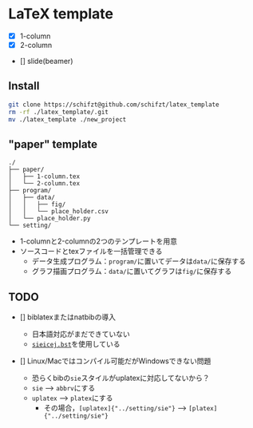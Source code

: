 # LaTeX template
+ [x] 1-column
+ [x] 2-column
+ [] slide(beamer)

## Install
```bash
git clone https://schifzt@github.com/schifzt/latex_template
rm -rf ./latex_template/.git
mv ./latex_template ./new_project
```

## "paper" template
```
./
├── paper/
│   ├── 1-column.tex
│   └── 2-column.tex
├── program/
│   ├── data/
│   │   ├── fig/
│   │   └── place_holder.csv
│   └── place_holder.py
└── setting/
```
+ 1-columnと2-columnの2つのテンプレートを用意
+ ソースコードとtexファイルを一括管理できる
    + データ生成プログラム：`program/`に置いてデータは`data/`に保存する
    + グラフ描画プログラム：`data/`に置いてグラフは`fig/`に保存する
  
## TODO
+ [] biblatexまたはnatbibの導入
    + 日本語対応がまだできていない
    + [`sieicej.bst`](https://www.ieice.org/ftp/)を使用している

+ [] Linux/Macではコンパイル可能だがWindowsできない問題
    + 恐らくbibの`sie`スタイルがuplatexに対応してないから？
    + `sie` --> `abbrv`にする
    + `uplatex` --> `platex`にする
        + その場合，`[uplatex]{"../setting/sie"}` --> `[platex]{"../setting/sie"}`


